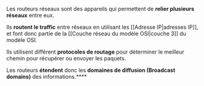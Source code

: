 
Les routeurs réseaux sont des appareils qui permettent de **relier plusieurs réseaux** entre eux.

Ils **routent le traffic** entre réseaux en utilisant les [[Adresse IP|adresses IP]], et font donc partie de la [[Couche réseau du modèle OSI|couche 3]] du modèle OSI.

Ils utilisent différent **protocoles de routage** pour déterminer le meilleur chemin pour récupérer ou envoyer les paquets.

Les routeurs **étendent** donc les **domaines de diffusion (Broadcast domains)** des informations.****